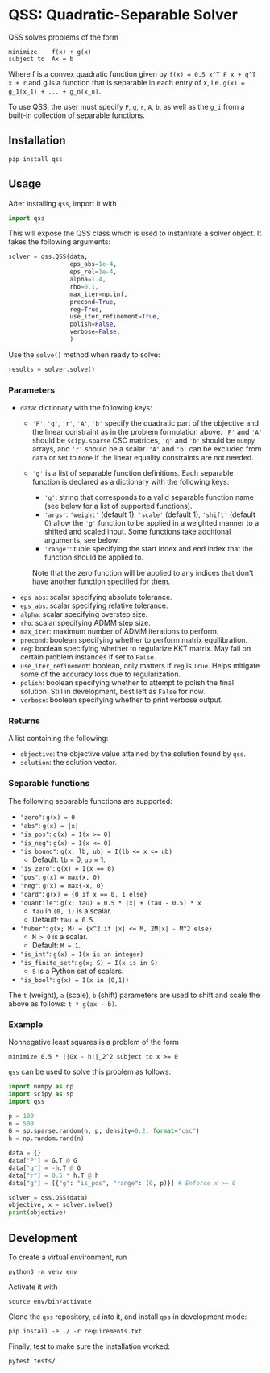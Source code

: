 # QSS: Quadratic-Separable Solver
QSS solves problems of the form 

``` 
minimize    f(x) + g(x)
subject to  Ax = b
```

Where f is a convex quadratic function given by `f(x) = 0.5 x^T P x + q^T x + r` and g is a function that is separable in each entry of x, i.e. `g(x) = g_1(x_1) + ... + g_n(x_n)`.

To use QSS, the user must specify `P`, `q`, `r`, `A`, `b`, as well as the `g_i` from a built-in collection of separable functions. 

## Installation
```
pip install qss
```

## Usage
After installing `qss`, import it with
```python
import qss
```
This will expose the QSS class which is used to instantiate a solver object. It takes the following arguments:
```python
solver = qss.QSS(data,
                 eps_abs=1e-4,
                 eps_rel=1e-4,
                 alpha=1.4,
                 rho=0.1,
                 max_iter=np.inf,
                 precond=True,
                 reg=True,
                 use_iter_refinement=True,
                 polish=False,
                 verbose=False,
                 )
```
Use the `solve()` method when ready to solve:
```python
results = solver.solve()
```

### Parameters
- `data`: dictionary with the following keys:
    - `'P'`, `'q'`, `'r'`, `'A'`, `'b'` specify the quadratic part of the objective and the linear constraint as in the problem formulation above. `'P'` and `'A'` should be `scipy.sparse` CSC matrices, `'q'` and `'b'` should be `numpy` arrays,  and `'r'` should be a scalar. `'A'` and `'b'` can be excluded from `data` or set to `None` if the linear equality constraints are not needed. 
    - `'g'` is a list of separable function definitions. Each separable function is declared as a dictionary with the following keys:
        - `'g'`: string that corresponds to a valid separable function name (see below for a list of supported functions).
        - `'args'`: `'weight'` (default 1), `'scale'` (default 1), `'shift'` (default 0) allow the `'g'` function to be applied in a weighted manner to a shifted and scaled input. Some functions take additional arguments, see below. 
        - `'range'`: tuple specifying the start index and end index that the function should be applied to.
    
        Note that the zero function will be applied to any indices that don't have another function specified for them.
- `eps_abs`: scalar specifying absolute tolerance.
- `eps_abs`: scalar specifying relative tolerance.
- `alpha`: scalar specifying overstep size.
- `rho`: scalar specifying ADMM step size.
- `max_iter`: maximum number of ADMM iterations to perform.
- `precond`: boolean specifying whether to perform matrix equilibration.
- `reg`: boolean specifying whether to regularize KKT matrix. May fail on certain problem instances if set to `False`.
- `use_iter_refinement`: boolean, only matters if `reg` is `True`. Helps mitigate some of the accuracy loss due to regularization. 
- `polish`: boolean specifying whether to attempt to polish the final solution. Still in development, best left as `False` for now. 
- `verbose`: boolean specifying whether to print verbose output.

### Returns
A list containing the following:
- `objective`: the objective value attained by the solution found by `qss`. 
- `solution`: the solution vector.

### Separable functions
The following separable functions are supported: 
- `"zero"`: `g(x) = 0`
- `"abs"`: `g(x) = |x|`
- `"is_pos"`: `g(x) = I(x >= 0)`
- `"is_neg"`: `g(x) = I(x <= 0)`
- `"is_bound"`: `g(x; lb, ub) = I(lb <= x <= ub)`
    - Default: `lb` = 0, `ub` = 1.
- `"is_zero"`: `g(x) = I(x == 0)`
- `"pos"`: `g(x) = max{x, 0}`
- `"neg"`: `g(x) = max{-x, 0}`
- `"card"`: `g(x) = {0 if x == 0, 1 else}`
- `"quantile"`: `g(x; tau) = 0.5 * |x| + (tau - 0.5) * x` 
    - `tau` in `(0, 1)` is a scalar.
    - Default: `tau = 0.5`.
- `"huber"`: `g(x; M) = {x^2 if |x| <= M, 2M|x| - M^2 else}`
    - `M > 0` is a scalar.
    - Default: `M = 1`. 
- `"is_int"`: `g(x) = I(x is an integer)`
- `"is_finite_set"`: `g(x; S) = I(x is in S)`
    - `S` is a Python set of scalars.
- `"is_bool"`: `g(x) = I(x in {0,1})`

The `t` (weight), `a` (scale), `b` (shift) parameters are used to shift and scale the above as follows: `t * g(ax - b)`.

### Example
Nonnegative least squares is a problem of the form
```
minimize 0.5 * ||Gx - h||_2^2 subject to x >= 0
```
`qss` can be used to solve this problem as follows:
```python
import numpy as np
import scipy as sp
import qss

p = 100
n = 500
G = sp.sparse.random(n, p, density=0.2, format="csc")
h = np.random.rand(n)

data = {}
data["P"] = G.T @ G
data["q"] = -h.T @ G
data["r"] = 0.5 * h.T @ h
data["g"] = [{"g": "is_pos", "range": (0, p)}] # Enforce x >= 0

solver = qss.QSS(data)
objective, x = solver.solve()
print(objective)
```

## Development
To create a virtual environment, run
```
python3 -m venv env
```
Activate it with 
```
source env/bin/activate
```
Clone the `qss` repository, `cd` into it, and install `qss` in development mode:
```
pip install -e ./ -r requirements.txt
```
Finally, test to make sure the installation worked:
```
pytest tests/
```